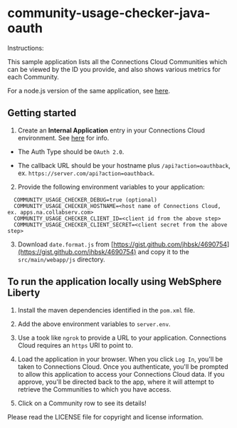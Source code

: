 # community-usage-checker-java-oauth

Instructions:

This sample application lists all the Connections Cloud Communities which can be viewed by the ID you provide, and also shows various metrics for each Community.

For a node.js version of the same application, see [here](https://github.com/dcacy/community-usage-checker-oauth).


## Getting started

1. Create an **Internal Application** entry in your Connections Cloud environment. See [here](https://www-10.lotus.com/ldd/appdevwiki.nsf/xpAPIViewer.xsp?lookupName=API+Reference#action=openDocument&res_title=Step_1_Register_the_application_sbt&content=apicontent&sa=true) for info.

  - The Auth Type should be `OAuth 2.0`.

  - The callback URL should be your hostname plus `/api?action=oauthback`, ex. `https://server.com/api?action=oauthback`.

2. Provide the following environment variables to your application:

  ```none
	COMMUNITY_USAGE_CHECKER_DEBUG=true (optional)
	COMMUNITY_USAGE_CHECKER_HOSTNAME=<host name of Connections Cloud, ex. apps.na.collabserv.com>
	COMMUNITY_USAGE_CHECKER_CLIENT_ID=<client id from the above step>
	COMMUNITY_USAGE_CHECKER_CLIENT_SECRET=<client secret from the above step>
  ```

3. Download `date.format.js` from [https://gist.github.com/jhbsk/4690754](https://gist.github.com/jhbsk/4690754) and copy it to the `src/main/webapp/js` directory.


## To run the application locally using WebSphere Liberty

1. Install the maven dependencies identified in the `pom.xml` file.

1. Add the above environment variables to `server.env`.

1. Use a took like `ngrok` to provide a URL to your application. Connections Cloud requires an `https` URI to point to.

1. Load the application in your browser. When you click `Log In`, you'll be taken to Connections Cloud. Once you authenticate, you'll be prompted to allow this application to access your Connections Cloud data. If you approve, you'll be directed back to the app, where it will attempt to retrieve the Communities to which you have access.

1. Click on a Community row to see its details!

Please read the LICENSE file for copyright and license information.

